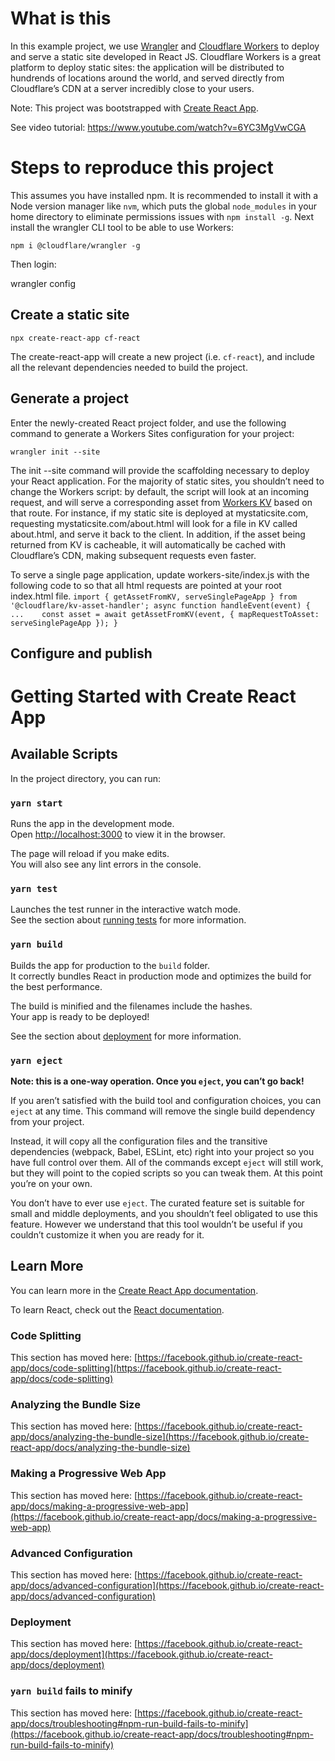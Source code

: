 # What is this

In this example project, we use [Wrangler](https://github.com/cloudflare/wrangler) and [Cloudflare Workers](https://developers.cloudflare.com/workers/get-started/guide) to deploy and serve a static site developed in React JS. 
Cloudflare Workers is a great platform to deploy static sites: the application will be distributed to hundrends of locations around the world, and served directly from Cloudflare’s CDN at a server incredibly close to your users.

Note: This project was bootstrapped with [Create React App](https://github.com/facebook/create-react-app).

See video tutorial: https://www.youtube.com/watch?v=6YC3MgVwCGA


# Steps to reproduce this project

This assumes you have installed npm. It is recommended to install it with a Node version manager like `nvm`, which puts the global `node_modules` in your home directory to eliminate permissions issues with `npm install -g`. 
Next install the wrangler CLI tool to be able to use Workers:

`npm i @cloudflare/wrangler -g`

Then login:

wrangler config

## Create a static site

`npx create-react-app cf-react`

The create-react-app will create a new project (i.e. `cf-react`), and include all the relevant dependencies needed to build the project.

## Generate a project

 Enter the newly-created React project folder, and use the following command to generate a Workers Sites configuration for your project:

 `wrangler init --site`

The init --site command will provide the scaffolding necessary to deploy your React application. For the majority of static sites, you shouldn’t need to change the Workers script: by default, the script will look at an incoming request, and will serve a corresponding asset from [Workers KV](https://www.cloudflare.com/products/workers-kv/) based on that route. For instance, if my static site is deployed at mystaticsite.com, requesting mystaticsite.com/about.html will look for a file in KV called about.html, and serve it back to the client. In addition, if the asset being returned from KV is cacheable, it will automatically be cached with Cloudflare’s CDN, making subsequent requests even faster.

To serve a single page application, update workers-site/index.js with the following code to so that all html requests are pointed at your root index.html file.
`
import { getAssetFromKV, serveSinglePageApp } from '@cloudflare/kv-asset-handler';
async function handleEvent(event) {   
    ...   
    const asset = await getAssetFromKV(event, { mapRequestToAsset: serveSinglePageApp });
}
`

## Configure and publish



# Getting Started with Create React App

## Available Scripts

In the project directory, you can run:

### `yarn start`

Runs the app in the development mode.\
Open [http://localhost:3000](http://localhost:3000) to view it in the browser.

The page will reload if you make edits.\
You will also see any lint errors in the console.

### `yarn test`

Launches the test runner in the interactive watch mode.\
See the section about [running tests](https://facebook.github.io/create-react-app/docs/running-tests) for more information.

### `yarn build`

Builds the app for production to the `build` folder.\
It correctly bundles React in production mode and optimizes the build for the best performance.

The build is minified and the filenames include the hashes.\
Your app is ready to be deployed!

See the section about [deployment](https://facebook.github.io/create-react-app/docs/deployment) for more information.

### `yarn eject`

**Note: this is a one-way operation. Once you `eject`, you can’t go back!**

If you aren’t satisfied with the build tool and configuration choices, you can `eject` at any time. This command will remove the single build dependency from your project.

Instead, it will copy all the configuration files and the transitive dependencies (webpack, Babel, ESLint, etc) right into your project so you have full control over them. All of the commands except `eject` will still work, but they will point to the copied scripts so you can tweak them. At this point you’re on your own.

You don’t have to ever use `eject`. The curated feature set is suitable for small and middle deployments, and you shouldn’t feel obligated to use this feature. However we understand that this tool wouldn’t be useful if you couldn’t customize it when you are ready for it.

## Learn More

You can learn more in the [Create React App documentation](https://facebook.github.io/create-react-app/docs/getting-started).

To learn React, check out the [React documentation](https://reactjs.org/).

### Code Splitting

This section has moved here: [https://facebook.github.io/create-react-app/docs/code-splitting](https://facebook.github.io/create-react-app/docs/code-splitting)

### Analyzing the Bundle Size

This section has moved here: [https://facebook.github.io/create-react-app/docs/analyzing-the-bundle-size](https://facebook.github.io/create-react-app/docs/analyzing-the-bundle-size)

### Making a Progressive Web App

This section has moved here: [https://facebook.github.io/create-react-app/docs/making-a-progressive-web-app](https://facebook.github.io/create-react-app/docs/making-a-progressive-web-app)

### Advanced Configuration

This section has moved here: [https://facebook.github.io/create-react-app/docs/advanced-configuration](https://facebook.github.io/create-react-app/docs/advanced-configuration)

### Deployment

This section has moved here: [https://facebook.github.io/create-react-app/docs/deployment](https://facebook.github.io/create-react-app/docs/deployment)

### `yarn build` fails to minify

This section has moved here: [https://facebook.github.io/create-react-app/docs/troubleshooting#npm-run-build-fails-to-minify](https://facebook.github.io/create-react-app/docs/troubleshooting#npm-run-build-fails-to-minify)
